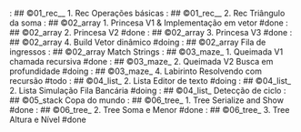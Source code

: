 [](base/005/Readme.md) : ## ©01_rec__ 1. Rec Operações básicas
[](base/004/Readme.md) : ## ©01_rec__ 2. Rec Triângulo da soma
[](base/000/Readme.md) : ## ©02_array 1. Princesa V1 & Implementação em vetor #done
[](base/001/Readme.md) : ## ©02_array 2. Princesa V2 #done
[](base/002/Readme.md) : ## ©02_array 3. Princesa V3 #done
[](base/016/Readme.md) : ## ©02_array 4. Build Vetor dinâmico #doing
[](base/052/Readme.md) : ## ©02_array Fila de ingressos
[](base/050/Readme.md) : ## ©02_array Match Strings
[](base/003/Readme.md) : ## ©03_maze_ 1. Queimada V1 chamada recursiva #done
[](base/007/Readme.md) : ## ©03_maze_ 2. Queimada V2 Busca em profundidade #doing
[](base/008/Readme.md) : ## ©03_maze_ 4. Labirinto Resolvendo com recursão #todo
[](base/023/Readme.md) : ## ©04_list_ 2. Lista Editor de texto #doing
[](base/024/Readme.md) : ## ©04_list_ 2. Lista Simulação Fila Bancária #doing
[](base/049/Readme.md) : ## ©04_list_ Detecção de ciclo
[](base/051/Readme.md) : ## ©05_stack Copa do mundo
[](base/044/Readme.md) : ## ©06_tree_ 1. Tree Serialize and Show #done
[](base/046/Readme.md) : ## ©06_tree_ 2. Tree Soma e Menor #done
[](base/045/Readme.md) : ## ©06_tree_ 3. Tree Altura e Nível #done
